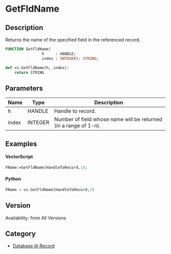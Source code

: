 # GetFldName

## Description
Returns the name of the specified field in the referenced record.

```pascal
FUNCTION GetFldName(
				h     : HANDLE;
				index : INTEGER): STRING;
```

```python
def vs.GetFldName(h, index):
    return STRING
```

## Parameters
|Name|Type|Description|
|---|---|---|
|h|HANDLE|Handle to record.|
|index|INTEGER|Number of field whose name will be returned (in a range of 1-n).|

## Examples
#### VectorScript ####
```pascal
FName:=GetFldName(HandleToRecord,1);
```
#### Python ####
```python
FName = vs.GetFldName(HandleToRecord,1)
```

## Version
Availability: from All Versions

## Category
* [Database @ Record](../Categories/Database%20-%20Record.md)
